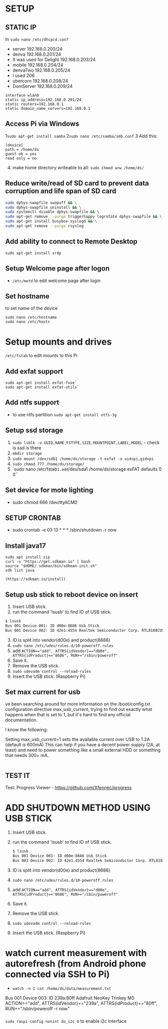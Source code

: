 # SETUP

## STATIC IP

In `sudo nano /etc/dhcpcd.conf`

* server 192.168.0.200/24
* denva 192.168.0.201/24
* It was used for Delight 192.168.0.203/24 
* mobile 192.168.0.204/24
* denvaTwo 192.168.0.205/24
* I used 206
* ubercorn 192.168.0.208/24
* DomServer 192.168.0.209/24

```bash1
interface wlan0
static ip_address=192.168.0.201/24
static routers=192.168.0.1
static domain_name_servers=192.168.0.1
```

## Access Pi via Windows

1```sudo apt-get install samba```
2```sudo nano /etc/samba/smb.conf```
3 Add this:

   ```
   [device]
   path = /home/ds
   guest ok = yes
   read only = no
   ```

4. make home directory writeable to all: ```sudo chmod a+w /home/ds/```

## Reduce write/read of SD card to prevent data corruption and life span of SD card

```bash
sudo dphys-swapfile swapoff && \
sudo dphys-swapfile uninstall && \
sudo systemctl disable dphys-swapfile && \ 
sudo apt-get remove --purge triggerhappy logrotate dphys-swapfile && \
sudo apt-get install busybox-syslogd && \
sudo apt-get remove --purge rsyslog

```

## Add ability to connect to Remote Desktop

`sudo apt-get install xrdp`

## Setup Welcome page after logon

* `/etc/motd` to edit welcome page after login

## Set hostname

to set name of the device

```
sudo nano /etc/hostname
sudo nano /etc/hosts
```

# Setup mounts and drives

`/etc/fstab` to edit mounts to this Pi

## Add exfat support

```
sudo apt-get install exfat-fuse`
sudo apt-get install exfat-utils`
```

## Add ntfs support

* to use ntfs partition
  `sudo apt-get install ntfs-3g`

## Setup ssd storage

1. `sudo lsblk -o UUID,NAME,FSTYPE,SIZE,MOUNTPOINT,LABEL,MODEL` - check is ssd is there
2. `mkdir storage`
3. `sudo mount /dev/sdb1 /home/ds/storage -t exfat -o uid=pi,gid=pi`
4. `sudo chmod 777 /home/ds/storage/`
5. `sudo nano /etc/fstab``
   1.add ``/dev/sda1 /home/ds/storage exFAT defaults 0 0``

## Set device for mote lighting

* sudo chmod 666 /dev/ttyACM0

## SETUP CRONTAB

* sudo crontab -e 03 13 * * * /sbin/shutdown -r now

## Install java17

```
sudo apt install zip
curl -s "https://get.sdkman.io" | bash
source "$HOME/.sdkman/bin/sdkman-init.sh"
sdk list java

(https://sdkman.io/install)
```

## Setup usb stick to reboot device on insert

1. Insert USB stick.
2. run the command 'lsusb' to find ID of USB stick.

```bash
$ lsusb
Bus 001 Device 001: ID d00e:8686 Usb Stick
Bus 001 Device 002: ID 42e1:4554 Realtek Semiconductor Corp. RTL8188CUS 802.11n WLAN Adapter
```

3. ID is split into vendor(d00e) and product(8686)
4. `sudo nano /etc/udev/rules.d/10-poweroff.rules`
5. add  `ACTION=="add", ATTRS{idVendor}=="d00e", ATTRS{idProduct}=="8686", RUN+="/sbin/poweroff"`
6. Save it.
7. Remove the USB stick.
8. `sudo udevadm control --reload-rules`
9. Insert the USB stick. (Raspberry Pi)


## Set max current for usb 
ve been searching around for more information on the /boot/config.txt configuration directive max_usb_current, trying to find out exactly what happens when that is set to 1, but it's hard to find any official documentation.

I know the following:

Setting max_usb_current=1 sets the available current over USB to 1.2A (default is 600mA)
This can help if you have a decent power supply (2A, at least) and need to power something like a small external HDD or something that needs 300+ mA.
```bash
```
## TEST IT

Test: Progress Viewer - https://github.com/Xfennec/progress


# ADD SHUTDOWN METHOD USING USB STICK

1. Insert USB stick.
2. run the command 'lsusb' to find ID of USB stick.

    ```bash
    $ lsusb
    Bus 001 Device 001: ID d00e:8686 Usb Stick
    Bus 001 Device 002: ID 42e1:4554 Realtek Semiconductor Corp. RTL8188CUS 802.11n WLAN Adapter
    ```
3. ID is split into vendor(d00e) and product(8686)
4. `sudo nano /etc/udev/rules.d/10-poweroff.rules`
5. add  `ACTION=="add", ATTRS{idVendor}=="d00e", ATTRS{idProduct}=="8686", RUN+="/sbin/poweroff"`
6. Save it.
7. Remove the USB stick.
8. `sudo udevadm control --reload-rules`
9. Insert the USB stick. (Raspberry Pi)

# watch current measurement with autorefresh (from Android phone connected via SSH to Pi)

* `watch -n 1 cat /home/ds/data/measurement.txt`

Bus 001 Device 003: ID 239a:80ff Adafruit NeoKey Trinkey M0
ACTION=="add", ATTRS{idVendor}=="239a", ATTRS{idProduct}=="80ff", RUN+="/sbin/poweroff -r now"


###

``sudo raspi-config nonint do_i2c 0`` to enable i2c interface